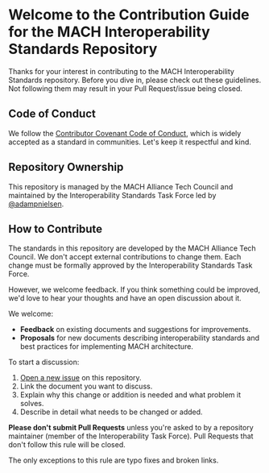# Welcome to the Contribution Guide for the MACH Interoperability Standards Repository

Thanks for your interest in contributing to the MACH Interoperability Standards repository. Before you dive in, please check out these guidelines. Not following them may result in your Pull Request/issue being closed.

## Code of Conduct

We follow the [Contributor Covenant Code of Conduct](https://www.contributor-covenant.org/version/2/1/code_of_conduct/), which is widely accepted as a standard in communities. Let's keep it respectful and kind.

## Repository Ownership

This repository is managed by the MACH Alliance Tech Council and maintained by the Interoperability Standards Task Force led by [@adampnielsen](https://github.com/adampnielsen).

## How to Contribute

The standards in this repository are developed by the MACH Alliance Tech Council. We don't accept external contributions to change them. Each change must be formally approved by the Interoperability Standards Task Force.

However, we welcome feedback. If you think something could be improved, we'd love to hear your thoughts and have an open discussion about it.

We welcome:

* **Feedback** on existing documents and suggestions for improvements.
* **Proposals** for new documents describing interoperability standards and best practices for implementing MACH architecture.

To start a discussion:

1. [Open a new issue](https://github.com/machalliance/standards/issues/new) on this repository.
2. Link the document you want to discuss.
3. Explain why this change or addition is needed and what problem it solves.
4. Describe in detail what needs to be changed or added.

**Please don't submit Pull Requests** unless you're asked to by a repository maintainer (member of the Interoperability Task Force). Pull Requests that don't follow this rule will be closed.

The only exceptions to this rule are typo fixes and broken links.
